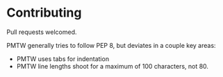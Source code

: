 # Contributing

Pull requests welcomed.

PMTW generally tries to follow PEP 8, but deviates in a couple key areas:
* PMTW uses tabs for indentation
* PMTW line lengths shoot for a maximum of 100 characters, not 80.